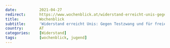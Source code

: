 ```yaml
---
date:          2021-04-27
redirect:      https://www.wochenblick.at/widerstand-erreicht-unis-gegen-testzwang-und-fuer-freien-zugang-zur-bildung/
title:         Wochenblick
subtitle:      'Widerstand erreicht Unis: Gegen Testzwang und für freien Zugang zur Bildung'
country:       AT
categories:    [Widerstand]
tags:          [wochenblick, jugend]
---
```

